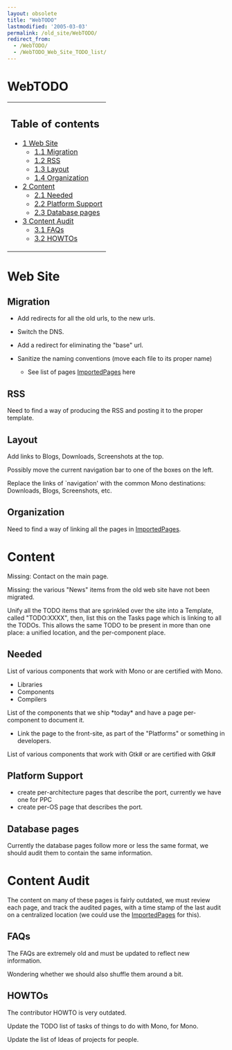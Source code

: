 ```yaml
---
layout: obsolete
title: "WebTODO"
lastmodified: '2005-03-03'
permalink: /old_site/WebTODO/
redirect_from:
  - /WebTODO/
  - /WebTODO_Web_Site_TODO_list/
---
```


WebTODO
=======

<table>
<col width="100%" />
<tbody>
<tr class="odd">
<td align="left"><h2>Table of contents</h2>
<ul>
<li><a href="#web-site">1 Web Site</a>
<ul>
<li><a href="#migration">1.1 Migration</a></li>
<li><a href="#rss">1.2 RSS</a></li>
<li><a href="#layout">1.3 Layout</a></li>
<li><a href="#organization">1.4 Organization</a></li>
</ul></li>
<li><a href="#content">2 Content</a>
<ul>
<li><a href="#needed">2.1 Needed</a></li>
<li><a href="#platform-support">2.2 Platform Support</a></li>
<li><a href="#database-pages">2.3 Database pages</a></li>
</ul></li>
<li><a href="#content-audit">3 Content Audit</a>
<ul>
<li><a href="#faqs">3.1 FAQs</a></li>
<li><a href="#howtos">3.2 HOWTOs</a></li>
</ul></li>
</ul></td>
</tr>
</tbody>
</table>

Web Site
========

Migration
---------

-   Add redirects for all the old urls, to the new urls.

-   Switch the DNS.

-   Add a redirect for eliminating the "base" url.

-   Sanitize the naming conventions (move each file to its proper name)
    -   See list of pages [ImportedPages](/index.php?title=ImportedPages&action=edit&redlink=1 "ImportedPages (page does not exist)") here

RSS
---

Need to find a way of producing the RSS and posting it to the proper template.

Layout
------

Add links to Blogs, Downloads, Screenshots at the top.

Possibly move the current navigation bar to one of the boxes on the left.

Replace the links of \`navigation' with the common Mono destinations: Downloads, Blogs, Screenshots, etc.

Organization
------------

Need to find a way of linking all the pages in [ImportedPages](/index.php?title=ImportedPages&action=edit&redlink=1 "ImportedPages (page does not exist)").

Content
=======

Missing: Contact on the main page.

Missing: the various "News" items from the old web site have not been migrated.

Unify all the TODO items that are sprinkled over the site into a Template, called "TODO:XXXX", then, list this on the Tasks page which is linking to all the TODOs. This allows the same TODO to be present in more than one place: a unified location, and the per-component place.

Needed
------

List of various components that work with Mono or are certified with Mono.

-   Libraries
-   Components
-   Compilers

List of the components that we ship \*today\* and have a page per-component to document it.

-   Link the page to the front-site, as part of the "Platforms" or something in developers.

List of various components that work with Gtk\# or are certified with Gtk\#

Platform Support
----------------

-   create per-architecture pages that describe the port, currently we have one for PPC
-   create per-OS page that describes the port.

Database pages
--------------

Currently the database pages follow more or less the same format, we should audit them to contain the same information.

Content Audit
=============

The content on many of these pages is fairly outdated, we must review each page, and track the audited pages, with a time stamp of the last audit on a centralized location (we could use the [ImportedPages](/index.php?title=ImportedPages&action=edit&redlink=1 "ImportedPages (page does not exist)") for this).

FAQs
----

The FAQs are extremely old and must be updated to reflect new information.

Wondering whether we should also shuffle them around a bit.

HOWTOs
------

The contributor HOWTO is very outdated.

Update the TODO list of tasks of things to do with Mono, for Mono.

Update the list of Ideas of projects for people.

